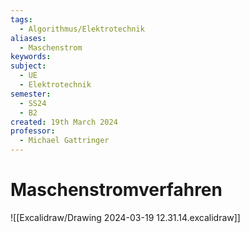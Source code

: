 ```yaml
---
tags:
  - Algorithmus/Elektrotechnik
aliases:
  - Maschenstrom
keywords: 
subject:
  - UE
  - Elektrotechnik
semester:
  - SS24
  - B2
created: 19th March 2024
professor:
  - Michael Gattringer
---
```

 

# Maschenstromverfahren



![[Excalidraw/Drawing 2024-03-19 12.31.14.excalidraw]]